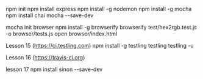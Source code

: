 npm init
npm install express 
npm install -g nodemon
npm install -g mocha
npm install chai mocha --save-dev

mocha init browser
npm install -g browserify
browserify test/hex2rgb.test.js -o browser/tests.js
open browser/index.html


Lesson 15 (https://ci.testling.com)
npm install -g testling
testling
testling -u

Lesson 16 (https://travis-ci.org)

lesson 17 
npm install sinon --save-dev